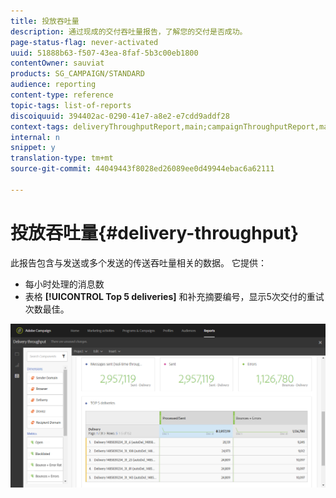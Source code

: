 ```yaml
---
title: 投放吞吐量
description: 通过现成的交付吞吐量报告，了解您的交付是否成功。
page-status-flag: never-activated
uuid: 51888b63-f507-43ea-8faf-5b3c00eb1800
contentOwner: sauviat
products: SG_CAMPAIGN/STANDARD
audience: reporting
content-type: reference
topic-tags: list-of-reports
discoiquuid: 394402ac-0290-41e7-a8e2-e7cdd9addf28
context-tags: deliveryThroughputReport,main;campaignThroughputReport,main;programThroughputReport,main
internal: n
snippet: y
translation-type: tm+mt
source-git-commit: 44049443f8028ed26089ee0d49944ebac6a62111

---
```



# 投放吞吐量{#delivery-throughput}

此报告包含与发送或多个发送的传送吞吐量相关的数据。 它提供：

* 每小时处理的消息数
* 表格 **[!UICONTROL Top 5 deliveries]** 和补充摘要编号，显示5次交付的重试次数最佳。

![](assets/delivery_reports_1.png)
